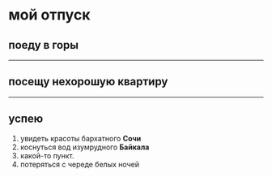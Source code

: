 # мой отпуск

## поеду в **горы**

---
## посещу нехорошую квартиру

---
## успею
1. увидеть красоты бархатного **Сочи**
2. коснуться вод изумрудного **Байкала**
3. какой-то пункт.
3. потеряться с череде белых ночей

